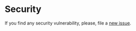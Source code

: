 # Security

If you find any security vulnerability, please, file a [new issue](https://github.com/lykmapipo/ubuntu.Dockerfiles/issues).
